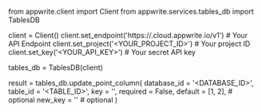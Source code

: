 from appwrite.client import Client
from appwrite.services.tables_db import TablesDB

client = Client()
client.set_endpoint('https://<REGION>.cloud.appwrite.io/v1') # Your API Endpoint
client.set_project('<YOUR_PROJECT_ID>') # Your project ID
client.set_key('<YOUR_API_KEY>') # Your secret API key

tables_db = TablesDB(client)

result = tables_db.update_point_column(
    database_id = '<DATABASE_ID>',
    table_id = '<TABLE_ID>',
    key = '',
    required = False,
    default = [1, 2], # optional
    new_key = '' # optional
)
